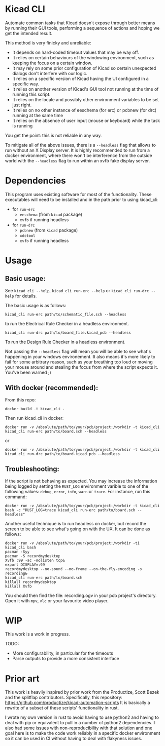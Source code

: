 Kicad CLI
===

Automate common tasks that Kicad doesn't expose through better means by running
their GUI tools, performing a sequence of actions and hoping we get the
intended result.

This method is very finicky and unreliable:
* It depends on hard-coded timeout values that may be way off.
* It relies on certain behaviours of the windowing environment, such as keeping
  the focus on a certain window.
* It may rely on some prior configuration of Kicad so certain unexpected
  dialogs don't interfere with our logic.
* It relies on a specific version of Kicad having the UI configured in a
  specific way.
* It relies on another version of Kicad's GUI tool not running at the time of
  running this script.
* It relies on the locale and possibly other environment variables to be set
  just right.
* It relies on no other instance of eeschema (for erc) or pcbnew (for drc)
  running at the same time
* It relies on the absence of user input (mouse or keyboard) while the task is
  running

You get the point: this is not reliable in any way.

To mitigate all of the above issues, there is a `--headless` flag that allows
to run without an X Display server.
It is highly recommended to run from a docker environment, where there won't be
interference from the outside world with the `--headless` flag to run within an
xvfb fake display server.

Dependencies
===

This program uses existing software for most of the functionality.
These executables will need to be installed and in the path prior to using
kicad_cli:
* for `run-erc`
  * `eeschema` (from `kicad` package)
  * `xvfb` if running headless
* for `run-drc`
  * `pcbnew` (from `kicad` package)
  * `xdotool`
  * `xvfb` if running headless

Usage
===

Basic usage:
---

See `kicad_cli --help`, `kicad_cli run-erc --help` or
`kicad_cli run-drc --help` for details.

The basic usage is as follows:
```
kicad_cli run-erc path/to/schematic_file.sch --headless
```
to run the Electrical Rule Checker in a headless environment.
```
kicad_cli run-drc path/to/board_file.kicad_pcb --headless
```
To run the Design Rule Checker in a headless environment.

Not passing the `--headless` flag will mean you will be able to see what's
happening in your windows environement. It also means it's more likely to fail
for some arbitrary reason, such as your breathing too loud or moving your mouse
around and stealing the focus from where the script expects it. You've been
warned ;)

With docker (recommended):
---

From this repo:
```
docker build -t kicad_cli .
```
Then run kicad_cli in docker:
```
docker run -v /absolute/path/to/your/pcb/project:/workdir -t kicad_cli kicad_cli run-erc path/to/board.sch --headless
```
or
```
docker run -v /absolute/path/to/your/pcb/project:/workdir -t kicad_cli kicad_cli run-drc path/to/board.kicad_pcb --headless
```

Troubleshooting:
---

If the script is not behaving as expected. You may increase the information
being logged by setting the `RUST_LOG` environment varible to one of the
following values: `debug`, `error`, `info`, `warn` or `trace`.
For instance, run this command:
```
docker run -v /absolute/path/to/your/pcb/project:/workdir -t kicad_cli bash -c "RUST_LOG=trace kicad_cli run-erc path/to/board.sch --headless"
```

Another useful technique is to run headless on docker, but record the screen to
be able to see what's going on with the UX.
It can be done as follows:
```
docker run -v /absolute/path/to/your/pcb/project:/workdir -ti kicad_cli bash
pacman -Syy
pacman -S recordmydesktop
Xvfb :99 -ac -nolisten tcp&
export DISPLAY=:99
recordmydesktop --no-sound --no-frame --on-the-fly-encoding -o recording&
kicad_cli run-erc path/to/board.sch
killall recordmydesktop
killall Xvfb
```

You should then find the file: recording.ogv in your pcb project's directory.
Open it with `mpv`, `vlc` or your favourite video player.

WIP
===

This work is a work in progress.

TODO:
* More configurability, in particular for the timeouts
* Parse outputs to provide a more consistent interface

Prior art
===
This work is heavily inspired by prior work from the Productize, Scott Bezek
and the splitflap contributors.
Specifically, this repository:
https://github.com/productize/kicad-automation-scripts
It is basically a rewrite of a subset of these scripts' functionality in rust.

I wrote my own version in rust to avoid having to use python2 and having
to deal with pip or equivalent to pull in a number of python2 dependencies.
I also had some issues with non-reproducibility with that solution and one
goal here is to make the code work reliably in a specific docker environment
so it can be used in CI without having to deal with flakyness issues.
